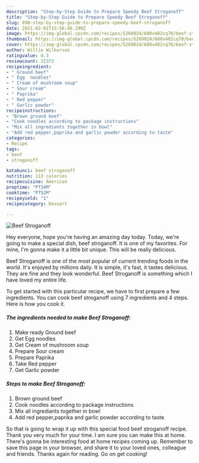 ```yaml
---
description: "Step-by-Step Guide to Prepare Speedy Beef Stroganoff"
title: "Step-by-Step Guide to Prepare Speedy Beef Stroganoff"
slug: 890-step-by-step-guide-to-prepare-speedy-beef-stroganoff
date: 2021-02-01T15:56:46.290Z
image: https://img-global.cpcdn.com/recipes/5260024/680x482cq70/beef-stroganoff-recipe-main-photo.jpg
thumbnail: https://img-global.cpcdn.com/recipes/5260024/680x482cq70/beef-stroganoff-recipe-main-photo.jpg
cover: https://img-global.cpcdn.com/recipes/5260024/680x482cq70/beef-stroganoff-recipe-main-photo.jpg
author: Willie Wilkerson
ratingvalue: 4.3
reviewcount: 32372
recipeingredient:
- " Ground beef"
- " Egg  noodles"
- " Cream of mushroom soup"
- " Sour cream"
- " Paprika"
- " Red pepper"
- " Garlic powder"
recipeinstructions:
- "Brown ground beef"
- "Cook noodles according to package instructions"
- "Mix all ingrediants together in bowl"
- "Add red pepper,paprika and garlic powder according to taste"
categories:
- Recipe
tags:
- beef
- stroganoff

katakunci: beef stroganoff 
nutrition: 113 calories
recipecuisine: American
preptime: "PT34M"
cooktime: "PT52M"
recipeyield: "1"
recipecategory: Dessert

---
```



![Beef Stroganoff](https://img-global.cpcdn.com/recipes/5260024/680x482cq70/beef-stroganoff-recipe-main-photo.jpg)

Hey everyone, hope you're having an amazing day today. Today, we're going to make a special dish, beef stroganoff. It is one of my favorites. For mine, I'm gonna make it a little bit unique. This will be really delicious.



Beef Stroganoff is one of the most popular of current trending foods in the world. It's enjoyed by millions daily. It is simple, it's fast, it tastes delicious. They are fine and they look wonderful. Beef Stroganoff is something which I have loved my entire life.


To get started with this particular recipe, we have to first prepare a few ingredients. You can cook beef stroganoff using 7 ingredients and 4 steps. Here is how you cook it.

<!--inarticleads1-->

##### The ingredients needed to make Beef Stroganoff:

1. Make ready  Ground beef
1. Get  Egg  noodles
1. Get  Cream of mushroom soup
1. Prepare  Sour cream
1. Prepare  Paprika
1. Take  Red pepper
1. Get  Garlic powder




<!--inarticleads2-->

##### Steps to make Beef Stroganoff:

1. Brown ground beef
1. Cook noodles according to package instructions
1. Mix all ingrediants together in bowl
1. Add red pepper,paprika and garlic powder according to taste




So that is going to wrap it up with this special food beef stroganoff recipe. Thank you very much for your time. I am sure you can make this at home. There's gonna be interesting food at home recipes coming up. Remember to save this page in your browser, and share it to your loved ones, colleague and friends. Thanks again for reading. Go on get cooking!
